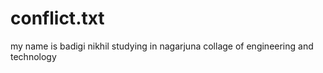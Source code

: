 # conflict.txt
my name is badigi nikhil
studying in nagarjuna collage of engineering and technology
